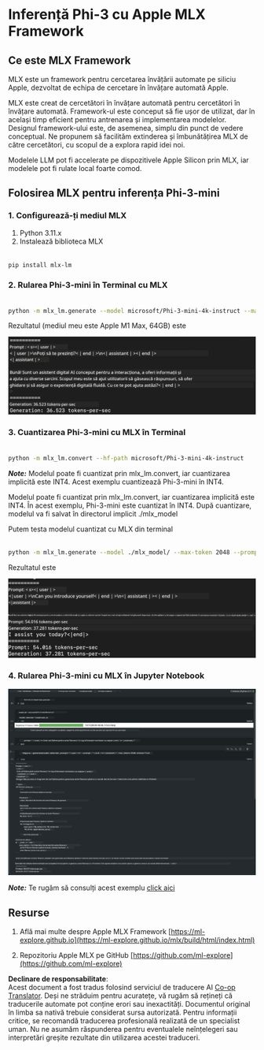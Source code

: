 <!--
CO_OP_TRANSLATOR_METADATA:
{
  "original_hash": "dcb656f3d206fc4968e236deec5d4384",
  "translation_date": "2025-07-16T21:05:15+00:00",
  "source_file": "md/01.Introduction/03/MLX_Inference.md",
  "language_code": "ro"
}
-->
# **Inferență Phi-3 cu Apple MLX Framework**

## **Ce este MLX Framework**

MLX este un framework pentru cercetarea învățării automate pe siliciu Apple, dezvoltat de echipa de cercetare în învățare automată Apple.

MLX este creat de cercetători în învățare automată pentru cercetători în învățare automată. Framework-ul este conceput să fie ușor de utilizat, dar în același timp eficient pentru antrenarea și implementarea modelelor. Designul framework-ului este, de asemenea, simplu din punct de vedere conceptual. Ne propunem să facilităm extinderea și îmbunătățirea MLX de către cercetători, cu scopul de a explora rapid idei noi.

Modelele LLM pot fi accelerate pe dispozitivele Apple Silicon prin MLX, iar modelele pot fi rulate local foarte comod.

## **Folosirea MLX pentru inferența Phi-3-mini**

### **1. Configurează-ți mediul MLX**

1. Python 3.11.x  
2. Instalează biblioteca MLX

```bash

pip install mlx-lm

```

### **2. Rularea Phi-3-mini în Terminal cu MLX**

```bash

python -m mlx_lm.generate --model microsoft/Phi-3-mini-4k-instruct --max-token 2048 --prompt  "<|user|>\nCan you introduce yourself<|end|>\n<|assistant|>"

```

Rezultatul (mediul meu este Apple M1 Max, 64GB) este

![Terminal](../../../../../translated_images/01.5cf57df8f7407cf9281c0237f4e69c3728b8817253aad0835d14108b07c83c88.ro.png)

### **3. Cuantizarea Phi-3-mini cu MLX în Terminal**

```bash

python -m mlx_lm.convert --hf-path microsoft/Phi-3-mini-4k-instruct

```

***Note:*** Modelul poate fi cuantizat prin mlx_lm.convert, iar cuantizarea implicită este INT4. Acest exemplu cuantizează Phi-3-mini în INT4.

Modelul poate fi cuantizat prin mlx_lm.convert, iar cuantizarea implicită este INT4. În acest exemplu, Phi-3-mini este cuantizat în INT4. După cuantizare, modelul va fi salvat în directorul implicit ./mlx_model

Putem testa modelul cuantizat cu MLX din terminal

```bash

python -m mlx_lm.generate --model ./mlx_model/ --max-token 2048 --prompt  "<|user|>\nCan you introduce yourself<|end|>\n<|assistant|>"

```

Rezultatul este

![INT4](../../../../../translated_images/02.7b188681a8eadbc111aba8d8006e4b3671788947a99a46329261e169dd2ec29f.ro.png)

### **4. Rularea Phi-3-mini cu MLX în Jupyter Notebook**

![Notebook](../../../../../translated_images/03.b9705a3a5aaa89f9eb0ca04c1a4565dfe4a5e8cc68604227d2eab149fef1d3c7.ro.png)

***Note:*** Te rugăm să consulți acest exemplu [click aici](../../../../../code/03.Inference/MLX/MLX_DEMO.ipynb)

## **Resurse**

1. Află mai multe despre Apple MLX Framework [https://ml-explore.github.io](https://ml-explore.github.io/mlx/build/html/index.html)

2. Repozitoriu Apple MLX pe GitHub [https://github.com/ml-explore](https://github.com/ml-explore)

**Declinare de responsabilitate**:  
Acest document a fost tradus folosind serviciul de traducere AI [Co-op Translator](https://github.com/Azure/co-op-translator). Deși ne străduim pentru acuratețe, vă rugăm să rețineți că traducerile automate pot conține erori sau inexactități. Documentul original în limba sa nativă trebuie considerat sursa autorizată. Pentru informații critice, se recomandă traducerea profesională realizată de un specialist uman. Nu ne asumăm răspunderea pentru eventualele neînțelegeri sau interpretări greșite rezultate din utilizarea acestei traduceri.